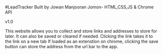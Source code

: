 #LeadTracker
Built by Jowan Manjooran Jomon- HTML,CSS,JS & Chrome API

v1.0

This website allows you to collect and store links and addresses
to store for later.
It can also be saved or cleared if needed.
Clicking the link takes it to the link on a new tab
If loaded as an extenstion on chrome, clicking the save button can store the address from the url bar to the app.
